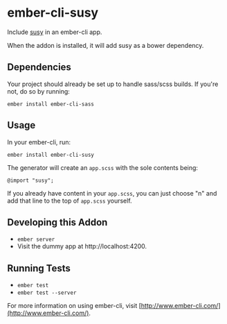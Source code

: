 # ember-cli-susy

Include [susy](https://github.com/ericam/susy) in an ember-cli app.

When the addon is installed, it will add susy as a bower dependency.

## Dependencies

Your project should already be set up to handle sass/scss builds. If you're not, do so by running:

    ember install ember-cli-sass

## Usage

In your ember-cli, run:

    ember install ember-cli-susy

The generator will create an `app.scss` with the sole contents being:

    @import "susy";

If you already have content in your `app.scss`, you can just choose "n" and add that
line to the top of `app.scss` yourself.

## Developing this Addon

* `ember server`
* Visit the dummy app at http://localhost:4200.

## Running Tests

* `ember test`
* `ember test --server`

For more information on using ember-cli, visit [http://www.ember-cli.com/](http://www.ember-cli.com/).

